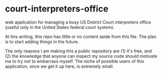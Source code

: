# court-interpreters-office
web application for managing a busy US District Court interpreters office (useful only in the United States federal court system).

At this writing, this repo has little or no content aside from this file. The plan is to start adding things in the future.

The only reasons I am making this a public repository are (1) it's free, and (2) the knowledge that anyone can inspect my source code should motivate me to try not to embarrass myself. The niche of possible users of this application, once we get it up here, is extremely small.


